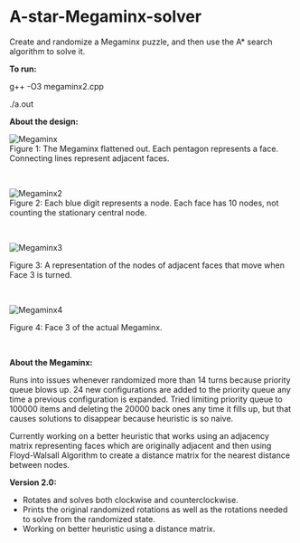 # A-star-Megaminx-solver
Create and randomize a Megaminx puzzle, and then use the A* search algorithm to solve it.


**To run:**

g++ -O3 megaminx2.cpp

./a.out <br/>

**About the design:**

![Megaminx](https://i.ibb.co/hX72ZNC/megaminx2.jpg) <br/>
Figure 1: The Megaminx flattened out. Each pentagon represents a face. Connecting lines represent adjacent faces. 

<br/>

![Megaminx2](https://i.ibb.co/NFyBSfz/megaminx3.jpg)<br/>
Figure 2: Each blue digit represents a node. Each face has 10 nodes, not counting the stationary central node. 

<br/>

![Megaminx3](https://i.ibb.co/rydjL5L/megaminx4.jpg)<br/>

Figure 3: A representation of the nodes of adjacent faces that move when Face 3 is turned. 

<br/>

![Megaminx4](https://i.ibb.co/BwtbZfC/megaminx5.png)<br/>

Figure 4: Face 3 of the actual Megaminx.

<br/>

**About the Megaminx:**

Runs into issues whenever randomized more than 14 turns because priority queue blows up. 24 new configurations are added to the priority queue any time a previous configuration is expanded. Tried limiting priority queue to 100000 items and deleting the 20000 back ones any time it fills up, but that causes solutions to disappear because heuristic is so naive.

Currently working on a better heuristic that works using an adjacency matrix representing faces which are originally adjacent and then using Floyd-Walsall Algorithm to create a distance matrix for the nearest distance between nodes.

**Version 2.0:**

* Rotates and solves both clockwise and counterclockwise.
* Prints the original randomized rotations as well as the rotations needed to solve from the randomized state.
* Working on better heuristic using a distance matrix.
